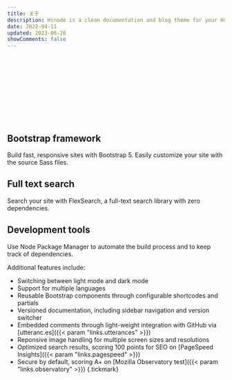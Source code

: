 ```yaml
---
title: 关于
description: Hinode is a clean documentation and blog theme for your Hugo site based on Bootstrap 5.
date: 2022-04-11
updated: 2023-06-26
showComments: false
---
```


<p class="text-center"><svg class="img-fluid w-50"><use href="/img/logo_var.svg#logo"></use></svg></p>

<section class="section section-sm mt-5 mb-5">
    <div class="container-fluid">
        <div class="row justify-content-center text-center">
            <div class="col-lg-4">
                <i class="fa-brands fa-bootstrap fa-2xl"></i>
                <h2 class="h4">Bootstrap framework</h2>
                <p>Build fast, responsive sites with Bootstrap 5. Easily customize your site with the source Sass files.</p>
            </div>
            <div class="col-lg-4">
                <i class="fa-solid fa-magnifying-glass fa-2xl"></i>
                <h2 class="h4">Full text search</h2>
                <p>Search your site with FlexSearch, a full-text search library with zero dependencies.</p>
            </div>
            <div class="col-lg-4">
                <i class="fa-solid fa-code fa-2xl"></i>
                <h2 class="h4">Development tools</h2>
                <p>Use Node Package Manager to automate the build process and to keep track of dependencies.</p>
            </div>
        </div>
    </div>
</section>

Additional features include:

* Switching between light mode and dark mode
* Support for multiple languages
* Reusable Bootstrap components through configurable shortcodes and partials
* Versioned documentation, including sidebar navigation and version switcher
* Embedded comments through light-weight integration with GitHub via [utteranc.es]({{< param "links.utterances" >}})
* Reponsive image handling for multiple screen sizes and resolutions
* Optimized search results, scoring 100 points for SEO on [PageSpeed Insights]({{< param "links.pagespeed" >}})
* Secure by default, scoring A+ on [Mozilla Observatory test]({{< param "links.observatory" >}})
{.tickmark}
